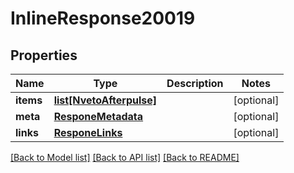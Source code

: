 # InlineResponse20019

## Properties
Name | Type | Description | Notes
------------ | ------------- | ------------- | -------------
**items** | [**list[NvetoAfterpulse]**](NvetoAfterpulse.md) |  | [optional] 
**meta** | [**ResponeMetadata**](ResponeMetadata.md) |  | [optional] 
**links** | [**ResponeLinks**](ResponeLinks.md) |  | [optional] 

[[Back to Model list]](../README.md#documentation-for-models) [[Back to API list]](../README.md#documentation-for-api-endpoints) [[Back to README]](../README.md)


